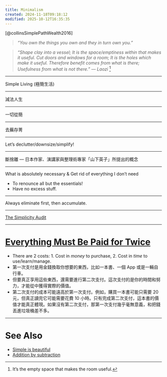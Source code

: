 ```yaml
---
title: Minimalism
created: 2024-11-18T09:18:12
modified: 2025-10-12T16:35:35
---
```


[@collinsSimplePathWealth2016]

> _“You own the things you own and they in turn own you.”_

> _“Shape clay into a vessel; It is the space/emptiness within that makes it useful. Cut doors and windows for a room; It is the holes which make it useful. Therefore benefit comes from what is there; Usefulness from what is not there.” ― Laozi_ [^1]

---

Simple Living (極簡生活)

---

減法人生

---

一切從簡

---

去蕪存菁

---

Let’s declutter/downsize/simplify!

---

斷捨離 — 日本作家、演講家與整理術專家「山下英子」所提出的概念

---

What is absolutely necessary \& Get rid of everything I don’t need

* To renounce all but the essentials!
* Have no excess stuff.

---

Always eliminate first, then accumulate.

---

[The Simplicity Audit](notion://www.notion.so/The-Simplicity-Audit-166618161adb46c39169eb3d0a435f91?pvs=4)

---

# [Everything Must Be Paid for Twice](https://www.raptitude.com/2022/01/everything-must-be-paid-for-twice/)

* There are 2 costs: 1. Cost in _money_ to purchase, 2. Cost in _time_ to use/learn/manage.
* 第一次支付是用金錢換取你想要的東西，比如一本書、一個 App 或是一輛自行車。
* 但要真正享用這些東西，還需要進行第二次支付。這次支付的是你的時間和努力，才能從中獲得實際的價值。
* 第二次支付的成本可能遠高於第一次支付。例如，購買一本書可能只需要 20 元，但真正讀完它可能需要花費 10 小時。只有完成第二次支付，這本書的價值才能真正體現。如果沒有第二次支付，那第一次支付幾乎毫無意義，和把錢丟進垃圾桶差不多。

---

# See Also

* [Simple is beautiful](simple-is-beautiful.md)
* [Addition by subtraction](addition-by-subtraction.md)

[^1]: It’s the empty space that makes the room useful.
